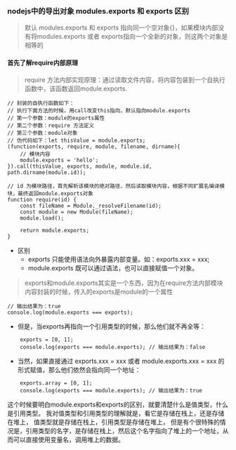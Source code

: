 ### nodejs中的导出对象 modules.exports 和 exports 区别

> 默认 modules.exports 和 exports 指向同一个空对象{}，如果模块内部没有将modules.exports 或者 exports指向一个全新的对象，则这两个对象是相等的


#### 首先了解require内部原理
> require 方法内部实现原理：通过读取文件内容，将内容包装到一个自执行函数中，该函数返回module.exports.
```
// 封装的自执行函数如下：
// 执行下面方法的时候，用call改变this指向，默认指向module.exports
// 第一个参数：module的exports属性
// 第二个参数：require 方法定义
// 第三个参数：module对象
// 伪代码如下：let thisValue = module.exports;
(function(exports, require, module, filename, dirname){
    // 模块内容
    module.exports = 'hello';
}).call(thisValue, exports, module, module.id, path.dirname(module.id));
```

```
// id 为模块路径，首先解析该模块的绝对路径，然后读取模块内容，根据不同扩展名编译模块，最终返回module.exports对象
function require(id) {
    const fileName = Module._resolveFilename(id);
    const module = new Module(fileName);
    module.load();
    
    return module.exports;
}

```


+ 区别
    * exports 只能使用语法向外暴露内部变量。如：exports.xxx = xxx;
    * module.exports 既可以通过语法，也可以直接赋值一个对象。
    
> exports和module.exports其实是一个东西，因为在require方法内部模块内容封装的时候，传入的exports是module的一个属性
```
// 输出结果为：true
console.log(module.exports === exports); 
```


+ 但是，当exports再指向一个引用类型的时候，那么他们就不再全等：
```
    exports = [0, 1];
    console.log(exports === module.exports); // 输出结果为：false
```

+ 当然，如果直接通过 exports.xxx = xxx 或者 module.exports.xxx = xxx 的形式赋值，那么他们依然会指向同一个地址：
```
    exports.array = [0, 1];
    console.log(exports === module.exports); // 输出结果为：true
```

这个时候要明白module.exports和exports的区别，就要清楚什么是值类型，什么是引用类型。
我对值类型和引用类型的理解就是，看它是存储在栈上，还是存储在堆上，
值类型就是存储在栈上，引用类型是存储在堆上，
但是有个很特殊的情况是，引用类型的名字，是存储在栈上，然后这个名字指向了堆上的一个地址，从而可以直接使用变量名，调用堆上的数据。

